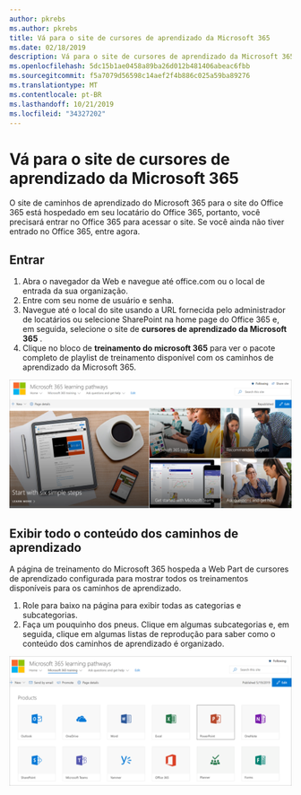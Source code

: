 ```yaml
---
author: pkrebs
ms.author: pkrebs
title: Vá para o site de cursores de aprendizado da Microsoft 365
ms.date: 02/18/2019
description: Vá para o site de cursores de aprendizado da Microsoft 365
ms.openlocfilehash: 5dc15b1ae0458a89ba26d012b481406abeac6fbb
ms.sourcegitcommit: f5a7079d56598c14aef2f4b886c025a59ba89276
ms.translationtype: MT
ms.contentlocale: pt-BR
ms.lasthandoff: 10/21/2019
ms.locfileid: "34327202"
---
```

# <a name="go-to-the-microsoft-365-learning-pathways-site"></a>Vá para o site de cursores de aprendizado da Microsoft 365

O site de caminhos de aprendizado do Microsoft 365 para o site do Office 365 está hospedado em seu locatário do Office 365, portanto, você precisará entrar no Office 365 para acessar o site. Se você ainda não tiver entrado no Office 365, entre agora. 

## <a name="sign-in"></a>Entrar  

1.  Abra o navegador da Web e navegue até office.com ou o local de entrada da sua organização. 
2.  Entre com seu nome de usuário e senha.
3.  Navegue até o local do site usando a URL fornecida pelo administrador de locatários ou selecione SharePoint na home page do Office 365 e, em seguida, selecione o site de **cursores de aprendizado da Microsoft 365** . 
5. Clique no bloco de **treinamento do microsoft 365** para ver o pacote completo de playlist de treinamento disponível com os caminhos de aprendizado da Microsoft 365. 

![CG-goto. png](media/cg-goto.png)

## <a name="view-all-the-learning-pathways-content"></a>Exibir todo o conteúdo dos caminhos de aprendizado
A página de treinamento do Microsoft 365 hospeda a Web Part de cursores de aprendizado configurada para mostrar todos os treinamentos disponíveis para os caminhos de aprendizado. 

1. Role para baixo na página para exibir todas as categorias e subcategorias.
2. Faça um pouquinho dos pneus. Clique em algumas subcategorias e, em seguida, clique em algumas listas de reprodução para saber como o conteúdo dos caminhos de aprendizado é organizado. 

![CG-gotoall. png](media/cg-gotoall.png)

